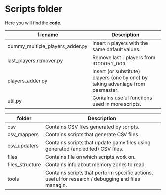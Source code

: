 # Scripts folder

Here you will find the **code**.

filename | Description
---------|-------------
dummy_multiple_players_adder.py | Insert `n` players with the same dafault values.
last_players.remover.py | Remove last `n` players from ID00051_000.
players_adder.py | Insert (or substitute) players (one by one) by taking advantage from pesmaster.
util.py | Contains useful functions used in more scripts.

folder | Description
-------|-------------
csv | Contains CSV files generated by scripts.
csv_mappers | Contains scripts that generate CSV files.
csv_updaters | Contains scripts that update game files using generated (and edited) CSV files.
files | Contains file on which scripts work on.
files_structure | Contains info about memory zones to read.
tools | Contains scripts that perform specific actions, useful for research / debugging and files managin.